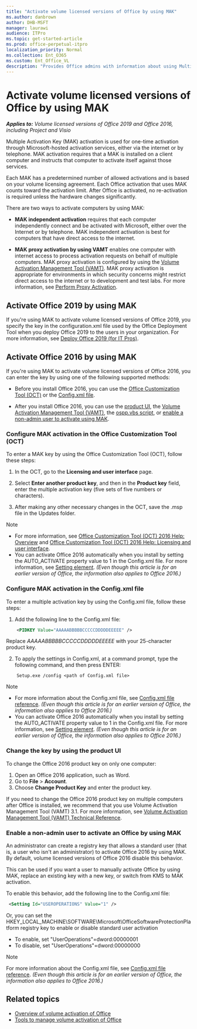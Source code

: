 ```yaml
---
title: "Activate volume licensed versions of Office by using MAK"
ms.author: danbrown
author: DHB-MSFT
manager: laurawi
audience: ITPro
ms.topic: get-started-article
ms.prod: office-perpetual-itpro
localization_priority: Normal
ms.collection: Ent_O365
ms.custom: Ent_Office_VL
description: "Provides Office admins with information about using Multiple Activation Key (MAK) to activate volume licensed versions of Office 2019 and Office 2016, including Project and Visio."
---
```


# Activate volume licensed versions of Office by using MAK

 ***Applies to:*** *Volume licensed versions of Office 2019 and Office 2016, including Project and Visio*

  
Multiple Activation Key (MAK) activation is used for one-time activation through Microsoft-hosted activation services, either via the internet or by telephone. MAK activation requires that a MAK is installed on a client computer and instructs that computer to activate itself against those services.

Each MAK has a predetermined number of allowed activations and is based on your volume licensing agreement. Each Office activation that uses MAK counts toward the activation limit. After Office is activated, no re-activation is required unless the hardware changes significantly.

There are two ways to activate computers by using MAK:
  
- **MAK independent activation** requires that each computer independently connect and be activated with Microsoft, either over the Internet or by telephone. MAK independent activation is best for computers that have direct access to the internet. 
    
- **MAK proxy activation by using VAMT** enables one computer with internet access to process activation requests on behalf of multiple computers. MAK proxy activation is configured by using the [Volume Activation Management Tool (VAMT)](https://docs.microsoft.com//windows/deployment/volume-activation/volume-activation-management-tool). MAK proxy activation is appropriate for environments in which security concerns might restrict direct access to the internet or to development and test labs. For more information, see [Perform Proxy Activation](https://docs.microsoft.com/windows/deployment/volume-activation/proxy-activation-vamt).
    

## Activate Office 2019 by using MAK

If you're using MAK to activate volume licensed versions of Office 2019, you specify the key in the configuration.xml file used by the Office Deployment Tool when you deploy Office 2019 to the users in your organization. For more information, see [Deploy Office 2019 (for IT Pros)](../office2019/deploy.md).


 
## Activate Office 2016 by using MAK

If you're using MAK to activate volume licensed versions of Office 2016, you can enter the key by using one of the following supported methods:
  
- Before you install Office 2016, you can use the [Office Customization Tool (OCT)](activate-office-by-using-mak.md#OCT) or the [Config.xml file](activate-office-by-using-mak.md#ConfigXML).
    
- After you install Office 2016, you can use the [product UI](activate-office-by-using-mak.md#OCT), the [Volume Activation Management Tool (VAMT)](https://docs.microsoft.com/windows/deployment/volume-activation/volume-activation-management-tool), the [ospp.vbs script](tools-to-manage-volume-activation-of-office.md#ospp), or [enable a non-admin user to activate using MAK](activate-office-by-using-mak.md#registry).
        
    
<a name="OCT"> </a>

### Configure MAK activation in the Office Customization Tool (OCT)

To enter a MAK key by using the Office Customization Tool (OCT), follow these steps:
  
1. In the OCT, go to the **Licensing and user interface** page. 
    
2. Select **Enter another product key**, and then in the **Product key** field, enter the multiple activation key (five sets of five numbers or characters). 
    
3. After making any other necessary changes in the OCT, save the .msp file in the Updates folder.
    
> [!NOTE]
> - For more information, see [Office Customization Tool (OCT) 2016 Help: Overview](../oct/oct-2016-help-overview.md) and [Office Customization Tool (OCT) 2016 Help: Licensing and user interface](../oct/oct-2016-help-licensing-and-user-interface.md).
> - You can activate Office 2016 automatically when you install by setting the AUTO_ACTIVATE property value to 1 in the Config.xml file. For more information, see [Setting element](https://docs.microsoft.com/previous-versions/office/office-2013-resource-kit/cc179195(v=office.15)#setting-element). *(Even though this article is for an earlier version of Office, the information also applies to Office 2016.)*
  
<a name="ConfigXML"> </a>

### Configure MAK activation in the Config.xml file

To enter a multiple activation key by using the Config.xml file, follow these steps:
  
1. Add the following line to the Config.xml file:
    
```xml
    <PIDKEY Value="AAAAABBBBBCCCCCDDDDDEEEEE" />
```
    
   Replace *AAAAABBBBBCCCCCDDDDDEEEEE* with your 25-character product key. 
    
2. To apply the settings in Config.xml, at a command prompt, type the following command, and then press ENTER:
  
```  
    Setup.exe /config <path of Config.xml file>
```
    
> [!NOTE]
> - For more information about the Config.xml file, see [Config.xml file reference](https://docs.microsoft.com/previous-versions/office/office-2013-resource-kit/cc179195%28v%3doffice.15%29). *(Even though this article is for an earlier version of Office, the information also applies to Office 2016.)*
> - You can activate Office 2016 automatically when you install by setting the AUTO_ACTIVATE property value to 1 in the Config.xml file. For more information, see [Setting element](https://docs.microsoft.com/previous-versions/office/office-2013-resource-kit/cc179195(v=office.15)#setting-element). *(Even though this article is for an earlier version of Office, the information also applies to Office 2016.)* 
  
<a name="UI"> </a>

### Change the key by using the product UI

  
To change the Office 2016 product key on only one computer:
  
1. Open an Office 2016 application, such as Word.
2. Go to **File** > **Account**.
3. Choose **Change Product Key** and enter the product key. 
 
If you need to change the Office 2016 product key on multiple computers after Office is installed, we recommend that you use Volume Activation Management Tool (VAMT) 3.1. For more information, see [Volume Activation Management Tool (VAMT) Technical Reference](https://docs.microsoft.com/windows/deployment/volume-activation/volume-activation-management-tool).
    
 
<a name="registry"> </a>

### Enable a non-admin user to activate an Office by using MAK

An administrator can create a registry key that allows a standard user (that is, a user who isn't an administrator) to activate Office 2016 by using MAK. By default, volume licensed versions of Office 2016 disable this behavior. 

This can be used if you want a user to manually activate Office by using MAK, replace an existing key with a new key, or switch from KMS to MAK activation.

To enable this behavior, add the following line to the Config.xml file:

```xml
 <Setting Id="USEROPERATIONS" Value="1" />
```

Or, you can set the HKEY_LOCAL_MACHINE\SOFTWARE\Microsoft\OfficeSoftwareProtectionPlatform registry key to enable or disable standard user activation
  
 - To enable, set "UserOperations"=dword:00000001
 - To disable, set "UserOperations"=dword:00000000
  
> [!NOTE]
> For more information about the Config.xml file, see [Config.xml file reference](https://docs.microsoft.com/previous-versions/office/office-2013-resource-kit/cc179195%28v%3doffice.15%29). *(Even though this article is for an earlier version of Office, the information also applies to Office 2016.)*
  
## Related topics

- [Overview of volume activation of Office](plan-volume-activation-of-office.md)
- [Tools to manage volume activation of Office](tools-to-manage-volume-activation-of-office.md)

